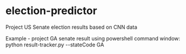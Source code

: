 # election-predictor
Project US Senate election results based on CNN data

Example - project GA senate result using powershell command window: python result-tracker.py --stateCode GA
